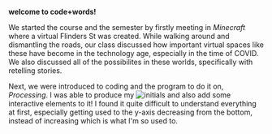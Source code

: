 **welcome to code+words!**


We started the course and the semester by firstly meeting in *Minecraft* where a virtual Flinders St was created. While walking around and dismantling the roads, our class discussed how important virtual spaces like these have become in the technology age, especially in the time of COVID. We also discussed all of the possibilites in these worlds, specifically with retelling stories.


Next, we were introduced to coding and the program to do it on, *Processing*. I was able to produce my ![initials](http://127.0.0.1:8197/) and also add some interactive elements to it! I found it quite difficult to understand everything at first, especially getting used to the y-axis decreasing from the bottom, instead of increasing which is what I'm so used to.  
